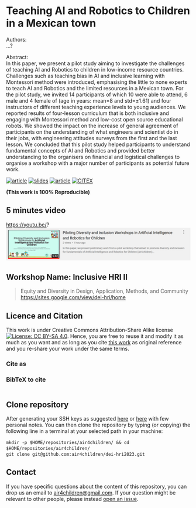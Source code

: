 # Teaching AI and Robotics to Children in a Mexican town
Authors:   
...?

Abstract:   
In this paper, we present a pilot study aiming to investigate the challenges of teaching AI and Robotics to children in low-income resource countries.
Challenges such as teaching bias in AI and inclusive learning with Montessori method were introduced, emphasising the little to none experts to teach AI and Robotics and the limited resources in a Mexican town.
For the pilot study, we invited 14 participants of which 10 were able to attend, 6 male and 4 female of (age in years: mean=8 and std=$\pm$1.61) and four instructors of different teaching experience levels to young audiences.
We reported results of four-lesson curriculum that is both inclusive and engaging with Montessori method and low-cost open source educational robots. 
We showed the impact on the increase of general agreement of participants on the understanding of what engineers and scientist do in their jobs, with engineering attitudes surveys from the first and the last lesson. 
We concluded that this pilot study helped participants to understand fundamental concepts of AI and Robotics and provided better understanding to the organisers on financial and logistical challenges to organise a workshop with a major number of participants as potential future work.


[![article](https://img.shields.io/badge/article-arXiv-orange.svg)](https://arxiv.org/abs/2203.03204) 
[![slides](https://img.shields.io/badge/see-slides-blue.svg)](slides/slides-final.pdf) 
[![article](https://img.shields.io/badge/read-article-blue.svg)](https://github.com/air4children/dei-hri2023/blob/pdfs/paper.pdf)
[![CITEX](https://github.com/air4children/dei-hri2023/actions/workflows/citex.yml/badge.svg)](https://github.com/air4children/dei-hri2023/actions/workflows/citex.yml)

**(This work is 100% Reproducible)**

## 5 minutes video
https://youtu.be/? 
[![fig](slides/youtube-screenshot.png)](https://youtu.be/?)

## Workshop Name: Inclusive HRI II
>  Equity and Diversity in Design, Application, Methods, and Community
https://sites.google.com/view/dei-hri/home


## Licence and Citation 
This work is under Creative Commons Attribution-Share Alike license [![License: CC BY-SA 4.0](https://licensebuttons.net/l/by-sa/4.0/80x15.png)](https://creativecommons.org/licenses/by-sa/4.0/). 
Hence, you are free to reuse it and modify it as much as you want and as long as you cite [this work](https://github.com/air4children/hri2023) as original reference and you re-share your work under the same terms.

### Cite as

### BibTeX to cite
```

```

## Clone repository
After generating your SSH keys as suggested [here](https://docs.github.com/en/github/authenticating-to-github/generating-a-new-ssh-key-and-adding-it-to-the-ssh-agent) or [here](https://github.com/mxochicale/tools/blob/main/github/SSH.md) with few personal notes.
You can then clone the repository by typing (or copying) the following line in a terminal at your selected path in your machine:
```
mkdir -p $HOME/repositories/air4children/ && cd $HOME/repositories/air4children/
git clone git@github.com:air4children/dei-hri2023.git
```

## Contact 
If you have specific questions about the content of this repository, you can drop us an email to [air4children@gmail.com](mailto:air4children@gmail.com?subject="[dei-hri2023-questions]").
If your question might be relevant to other people, please instead [open an issue](https://github.com/air4children/dei-hri2023/issues).
